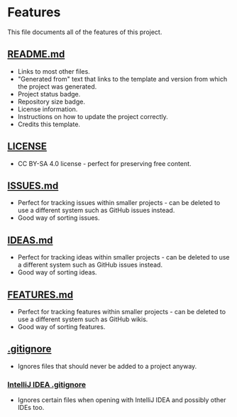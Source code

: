 # Features

This file documents all of the features of this project.

## [README.md](./README_TEMPLATE.md)

- Links to most other files.
- "Generated from" text that links to the template and version from which the project was generated.
- Project status badge.
- Repository size badge.
- License information.
- Instructions on how to update the project correctly.
- Credits this template.

## [LICENSE](./LICENSE)

- CC BY-SA 4.0 license - perfect for preserving free content.

## [ISSUES.md](./ISSUES.md)

- Perfect for tracking issues within smaller projects - can be deleted to use a different system such as GitHub issues instead.
- Good way of sorting issues.

## [IDEAS.md](./IDEAS.md)

- Perfect for tracking ideas within smaller projects - can be deleted to use a different system such as GitHub issues instead.
- Good way of sorting ideas.

## [FEATURES.md](./FEATURES.md)

- Perfect for tracking features within smaller projects - can be deleted to use a different system such as GitHub wikis.
- Good way of sorting features.

## [.gitignore](./.gitignore)

- Ignores files that should never be added to a project anyway.

### [IntelliJ IDEA .gitignore](../.idea/.gitignore)

- Ignores certain files when opening with IntelliJ IDEA and possibly other IDEs too.
